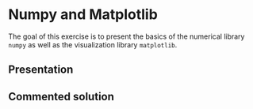 # Numpy and Matplotlib

The goal of this exercise is to present the basics of the numerical library `numpy` as well as the visualization library `matplotlib`.

## Presentation

## Commented solution
